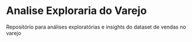 # Analise Exploraria do Varejo
 Repositório para análises exploratórias e insights do dataset de vendas no varejo
